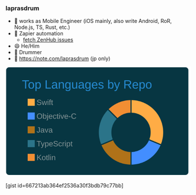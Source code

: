 ### laprasdrum

- 🔭 works as Mobile Engineer (iOS mainly, also write Android, RoR, Node.js, TS, Rust, etc.)
- 🌱 Zapier automation
  - [fetch ZenHub issues](https://gist.github.com/laprasdrum/b9e3afa643cdad4d379c5159a3e14854) 
- 😄 He/Him
- 🥁 Drummer
- 📝 https://note.com/laprasdrum (jp only)

![](https://raw.githubusercontent.com/laprasdrum/github-profile/master/profile-summary-card-output/solarized_dark/1-repos-per-language.svg)

<script src="https://gist.github.com/laprasdrum/667213ab364ef2536a30f3bdb79c77bb.js"></script>
[gist id=667213ab364ef2536a30f3bdb79c77bb]
<!--
**laprasdrum/laprasdrum** is a ✨ _special_ ✨ repository because its `README.md` (this file) appears on your GitHub profile.

Here are some ideas to get you started:

- 🔭 I’m currently working on ...
- 🌱 I’m currently learning ...
- 👯 I’m looking to collaborate on ...
- 🤔 I’m looking for help with ...
- 💬 Ask me about ...
- 📫 How to reach me: ...
- 😄 Pronouns: ...
- ⚡ Fun fact: ...

cards: https://github.com/laprasdrum/github-profile/tree/master/profile-summary-card-output/solarized_dark
-->
